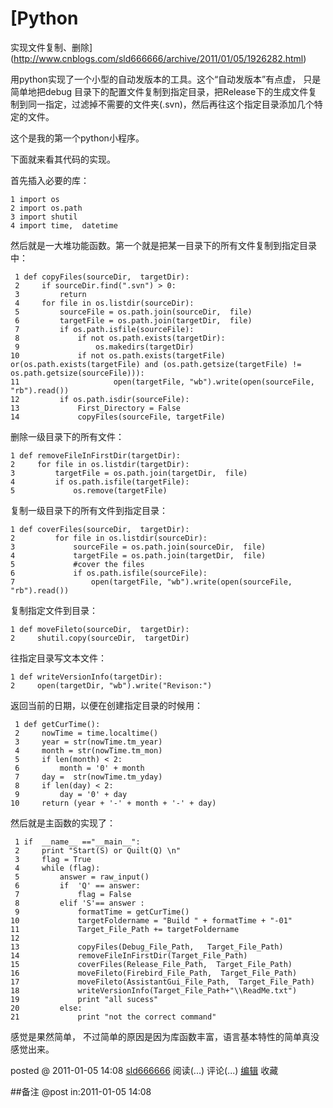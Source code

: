#  [Python
实现文件复制、删除](http://www.cnblogs.com/sld666666/archive/2011/01/05/1926282.html)

用python实现了一个小型的自动发版本的工具。这个“自动发版本”有点虚， 只是简单地把debug
目录下的配置文件复制到指定目录，把Release下的生成文件复制到同一指定，过滤掉不需要的文件夹(.svn)，然后再往这个指定目录添加几个特定的文件。

这个是我的第一个python小程序。

下面就来看其代码的实现。

首先插入必要的库：

    1 import os   
    2 import os.path   
    3 import shutil   
    4 import time,  datetime

然后就是一大堆功能函数。第一个就是把某一目录下的所有文件复制到指定目录中：

     1 def copyFiles(sourceDir,  targetDir):   
     2     if sourceDir.find(".svn") > 0:   
     3         return   
     4     for file in os.listdir(sourceDir):   
     5         sourceFile = os.path.join(sourceDir,  file)   
     6         targetFile = os.path.join(targetDir,  file)   
     7         if os.path.isfile(sourceFile):   
     8             if not os.path.exists(targetDir):    
     9                 os.makedirs(targetDir)    
    10             if not os.path.exists(targetFile) or(os.path.exists(targetFile) and (os.path.getsize(targetFile) != os.path.getsize(sourceFile))):    
    11                     open(targetFile, "wb").write(open(sourceFile, "rb").read())   
    12         if os.path.isdir(sourceFile):   
    13             First_Directory = False   
    14             copyFiles(sourceFile, targetFile)

删除一级目录下的所有文件：

    1 def removeFileInFirstDir(targetDir):   
    2     for file in os.listdir(targetDir):   
    3         targetFile = os.path.join(targetDir,  file)   
    4         if os.path.isfile(targetFile):   
    5             os.remove(targetFile)

复制一级目录下的所有文件到指定目录：

    1 def coverFiles(sourceDir,  targetDir):   
    2         for file in os.listdir(sourceDir):   
    3             sourceFile = os.path.join(sourceDir,  file)   
    4             targetFile = os.path.join(targetDir,  file)   
    5             #cover the files   
    6             if os.path.isfile(sourceFile):   
    7                 open(targetFile, "wb").write(open(sourceFile, "rb").read())

复制指定文件到目录：

    1 def moveFileto(sourceDir,  targetDir):   
    2     shutil.copy(sourceDir,  targetDir)

往指定目录写文本文件：

    1 def writeVersionInfo(targetDir):   
    2     open(targetDir, "wb").write("Revison:")

返回当前的日期，以便在创建指定目录的时候用：

     1 def getCurTime():   
     2     nowTime = time.localtime()   
     3     year = str(nowTime.tm_year)   
     4     month = str(nowTime.tm_mon)   
     5     if len(month) < 2:   
     6         month = '0' + month   
     7     day =  str(nowTime.tm_yday)   
     8     if len(day) < 2:   
     9         day = '0' + day   
    10     return (year + '-' + month + '-' + day)

然后就是主函数的实现了：

     1 if  __name__ =="__main__":   
     2     print "Start(S) or Quilt(Q) \n"   
     3     flag = True   
     4     while (flag):   
     5         answer = raw_input()   
     6         if  'Q' == answer:   
     7             flag = False   
     8         elif 'S'== answer :   
     9             formatTime = getCurTime()   
    10             targetFoldername = "Build " + formatTime + "-01"   
    11             Target_File_Path += targetFoldername  
    12   
    13             copyFiles(Debug_File_Path,   Target_File_Path)   
    14             removeFileInFirstDir(Target_File_Path)   
    15             coverFiles(Release_File_Path,  Target_File_Path)   
    16             moveFileto(Firebird_File_Path,  Target_File_Path)   
    17             moveFileto(AssistantGui_File_Path,  Target_File_Path)   
    18             writeVersionInfo(Target_File_Path+"\\ReadMe.txt")   
    19             print "all sucess"   
    20         else:   
    21             print "not the correct command"

感觉是果然简单， 不过简单的原因是因为库函数丰富，语言基本特性的简单真没感觉出来。

posted @ 2011-01-05 14:08 [sld666666](http://www.cnblogs.com/sld666666/)
阅读(...) 评论(...) [编辑](https://i.cnblogs.com/EditPosts.aspx?postid=1926282) 收藏

##备注 
 @post in:2011-01-05 14:08